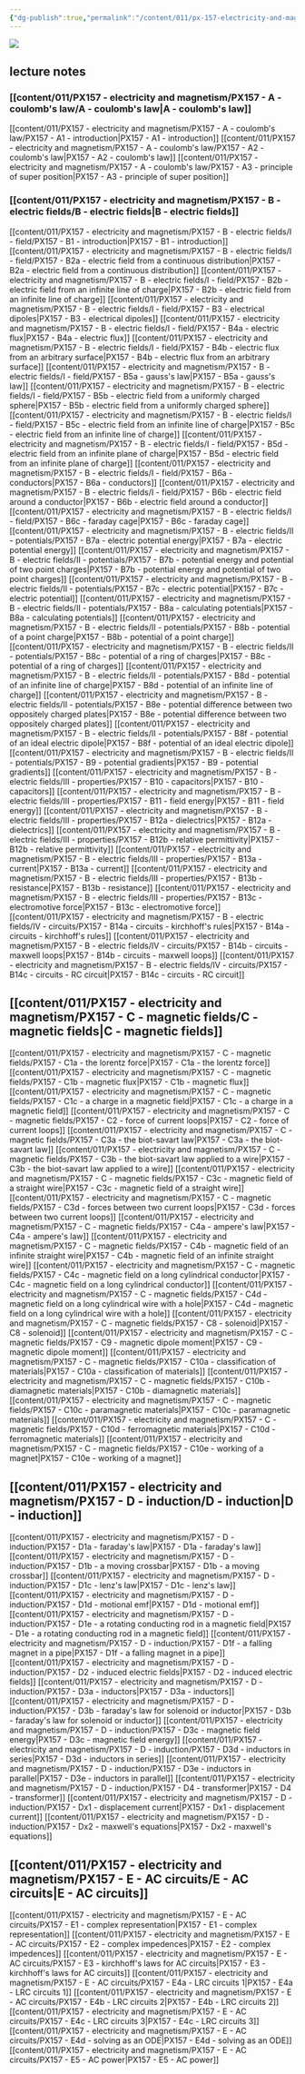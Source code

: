 ```yaml
---
{"dg-publish":true,"permalink":"/content/011/px-157-electricity-and-magnetism/px-157-0-electricity-and-magnetism/","pinned":true,"noteIcon":"2","created":"2024-11-25T10:50:32.000+00:00","updated":"2024-12-17T21:46:11.117+00:00"}
---
```


<img src = 'https://i.pinimg.com/originals/d6/e2/2b/d6e22bb1b3507ccaf82bb9b198cfc557.gif' class = 'banner'>

## lecture notes
### [[content/011/PX157 - electricity and magnetism/PX157 - A - coulomb's law/A - coulomb's law\|A - coulomb's law]]
[[content/011/PX157 - electricity and magnetism/PX157 - A - coulomb's law/PX157 - A1 - introduction\|PX157 - A1 - introduction]]
[[content/011/PX157 - electricity and magnetism/PX157 - A - coulomb's law/PX157 - A2 - coulomb's law\|PX157 - A2 - coulomb's law]]
[[content/011/PX157 - electricity and magnetism/PX157 - A - coulomb's law/PX157 - A3 - principle of super position\|PX157 - A3 - principle of super position]]
### [[content/011/PX157 - electricity and magnetism/PX157 - B - electric fields/B - electric fields\|B - electric fields]]
[[content/011/PX157 - electricity and magnetism/PX157 - B - electric fields/I - field/PX157 - B1 - introduction\|PX157 - B1 - introduction]]
[[content/011/PX157 - electricity and magnetism/PX157 - B - electric fields/I - field/PX157 - B2a - electric field from a continuous distribution\|PX157 - B2a - electric field from a continuous distribution]]
[[content/011/PX157 - electricity and magnetism/PX157 - B - electric fields/I - field/PX157 - B2b - electric field from an infinite line of charge\|PX157 - B2b - electric field from an infinite line of charge]]
[[content/011/PX157 - electricity and magnetism/PX157 - B - electric fields/I - field/PX157 - B3 - electrical dipoles\|PX157 - B3 - electrical dipoles]]
[[content/011/PX157 - electricity and magnetism/PX157 - B - electric fields/I - field/PX157 - B4a - electric flux\|PX157 - B4a - electric flux]]
[[content/011/PX157 - electricity and magnetism/PX157 - B - electric fields/I - field/PX157 - B4b - electric flux from an arbitrary surface\|PX157 - B4b - electric flux from an arbitrary surface]]
[[content/011/PX157 - electricity and magnetism/PX157 - B - electric fields/I - field/PX157 - B5a - gauss's law\|PX157 - B5a - gauss's law]]
[[content/011/PX157 - electricity and magnetism/PX157 - B - electric fields/I - field/PX157 - B5b - electric field from a uniformly charged sphere\|PX157 - B5b - electric field from a uniformly charged sphere]]
[[content/011/PX157 - electricity and magnetism/PX157 - B - electric fields/I - field/PX157 - B5c - electric field from an infinite line of charge\|PX157 - B5c - electric field from an infinite line of charge]]
[[content/011/PX157 - electricity and magnetism/PX157 - B - electric fields/I - field/PX157 - B5d - electric field from an infinite plane of charge\|PX157 - B5d - electric field from an infinite plane of charge]]
[[content/011/PX157 - electricity and magnetism/PX157 - B - electric fields/I - field/PX157 - B6a - conductors\|PX157 - B6a - conductors]]
[[content/011/PX157 - electricity and magnetism/PX157 - B - electric fields/I - field/PX157 - B6b - electric field around a conductor\|PX157 - B6b - electric field around a conductor]]
[[content/011/PX157 - electricity and magnetism/PX157 - B - electric fields/I - field/PX157 - B6c - faraday cage\|PX157 - B6c - faraday cage]]
[[content/011/PX157 - electricity and magnetism/PX157 - B - electric fields/II - potentials/PX157 - B7a - electric potential energy\|PX157 - B7a - electric potential energy]]
[[content/011/PX157 - electricity and magnetism/PX157 - B - electric fields/II - potentials/PX157 - B7b - potential energy and potential of two point charges\|PX157 - B7b - potential energy and potential of two point charges]]
[[content/011/PX157 - electricity and magnetism/PX157 - B - electric fields/II - potentials/PX157 - B7c - electric potential\|PX157 - B7c - electric potential]]
[[content/011/PX157 - electricity and magnetism/PX157 - B - electric fields/II - potentials/PX157 - B8a - calculating potentials\|PX157 - B8a - calculating potentials]]
[[content/011/PX157 - electricity and magnetism/PX157 - B - electric fields/II - potentials/PX157 - B8b - potential of a point charge\|PX157 - B8b - potential of a point charge]]
[[content/011/PX157 - electricity and magnetism/PX157 - B - electric fields/II - potentials/PX157 - B8c - potential of a ring of charges\|PX157 - B8c - potential of a ring of charges]]
[[content/011/PX157 - electricity and magnetism/PX157 - B - electric fields/II - potentials/PX157 - B8d - potential of an infinite line of charge\|PX157 - B8d - potential of an infinite line of charge]]
[[content/011/PX157 - electricity and magnetism/PX157 - B - electric fields/II - potentials/PX157 - B8e - potential difference between two oppositely charged plates\|PX157 - B8e - potential difference between two oppositely charged plates]]
[[content/011/PX157 - electricity and magnetism/PX157 - B - electric fields/II - potentials/PX157 - B8f - potential of an ideal electric dipole\|PX157 - B8f - potential of an ideal electric dipole]]
[[content/011/PX157 - electricity and magnetism/PX157 - B - electric fields/II - potentials/PX157 - B9 - potential gradients\|PX157 - B9 - potential gradients]]
[[content/011/PX157 - electricity and magnetism/PX157 - B - electric fields/III - properties/PX157 - B10 - capacitors\|PX157 - B10 - capacitors]]
[[content/011/PX157 - electricity and magnetism/PX157 - B - electric fields/III - properties/PX157 - B11 - field energy\|PX157 - B11 - field energy]]
[[content/011/PX157 - electricity and magnetism/PX157 - B - electric fields/III - properties/PX157 - B12a - dielectrics\|PX157 - B12a - dielectrics]]
[[content/011/PX157 - electricity and magnetism/PX157 - B - electric fields/III - properties/PX157 - B12b - relative permittivity\|PX157 - B12b - relative permittivity]]
[[content/011/PX157 - electricity and magnetism/PX157 - B - electric fields/III - properties/PX157 - B13a - current\|PX157 - B13a - current]]
[[content/011/PX157 - electricity and magnetism/PX157 - B - electric fields/III - properties/PX157 - B13b - resistance\|PX157 - B13b - resistance]]
[[content/011/PX157 - electricity and magnetism/PX157 - B - electric fields/III - properties/PX157 - B13c - electromotive force\|PX157 - B13c - electromotive force]]
[[content/011/PX157 - electricity and magnetism/PX157 - B - electric fields/IV - circuits/PX157 - B14a - circuits - kirchhoff's rules\|PX157 - B14a - circuits - kirchhoff's rules]]
[[content/011/PX157 - electricity and magnetism/PX157 - B - electric fields/IV - circuits/PX157 - B14b - circuits - maxwell loops\|PX157 - B14b - circuits - maxwell loops]]
[[content/011/PX157 - electricity and magnetism/PX157 - B - electric fields/IV - circuits/PX157 - B14c - circuits - RC circuit\|PX157 - B14c - circuits - RC circuit]]
## [[content/011/PX157 - electricity and magnetism/PX157 - C - magnetic fields/C -  magnetic fields\|C -  magnetic fields]]
[[content/011/PX157 - electricity and magnetism/PX157 - C - magnetic fields/PX157 - C1a - the lorentz force\|PX157 - C1a - the lorentz force]]
[[content/011/PX157 - electricity and magnetism/PX157 - C - magnetic fields/PX157 - C1b - magnetic flux\|PX157 - C1b - magnetic flux]]
[[content/011/PX157 - electricity and magnetism/PX157 - C - magnetic fields/PX157 - C1c - a charge in a magnetic field\|PX157 - C1c - a charge in a magnetic field]]
[[content/011/PX157 - electricity and magnetism/PX157 - C - magnetic fields/PX157 - C2 - force of current loops\|PX157 - C2 - force of current loops]]
[[content/011/PX157 - electricity and magnetism/PX157 - C - magnetic fields/PX157 - C3a - the biot-savart law\|PX157 - C3a - the biot-savart law]]
[[content/011/PX157 - electricity and magnetism/PX157 - C - magnetic fields/PX157 - C3b - the biot-savart law applied to a wire\|PX157 - C3b - the biot-savart law applied to a wire]]
[[content/011/PX157 - electricity and magnetism/PX157 - C - magnetic fields/PX157 - C3c - magnetic field of a straight wire\|PX157 - C3c - magnetic field of a straight wire]]
[[content/011/PX157 - electricity and magnetism/PX157 - C - magnetic fields/PX157 - C3d - forces between two current loops\|PX157 - C3d - forces between two current loops]]
[[content/011/PX157 - electricity and magnetism/PX157 - C - magnetic fields/PX157 - C4a - ampere's law\|PX157 - C4a - ampere's law]]
[[content/011/PX157 - electricity and magnetism/PX157 - C - magnetic fields/PX157 - C4b - magnetic field of an infinite straight wire\|PX157 - C4b - magnetic field of an infinite straight wire]]
[[content/011/PX157 - electricity and magnetism/PX157 - C - magnetic fields/PX157 - C4c - magnetic field on a long cylindrical conductor\|PX157 - C4c - magnetic field on a long cylindrical conductor]]
[[content/011/PX157 - electricity and magnetism/PX157 - C - magnetic fields/PX157 - C4d - magnetic field on a long cylindrical wire with a hole\|PX157 - C4d - magnetic field on a long cylindrical wire with a hole]]
[[content/011/PX157 - electricity and magnetism/PX157 - C - magnetic fields/PX157 - C8 - solenoid\|PX157 - C8 - solenoid]]
[[content/011/PX157 - electricity and magnetism/PX157 - C - magnetic fields/PX157 - C9 - magnetic dipole moment\|PX157 - C9 - magnetic dipole moment]]
[[content/011/PX157 - electricity and magnetism/PX157 - C - magnetic fields/PX157 - C10a - classification of materials\|PX157 - C10a - classification of materials]]
[[content/011/PX157 - electricity and magnetism/PX157 - C - magnetic fields/PX157 - C10b - diamagnetic materials\|PX157 - C10b - diamagnetic materials]]
[[content/011/PX157 - electricity and magnetism/PX157 - C - magnetic fields/PX157 - C10c - paramagnetic materials\|PX157 - C10c - paramagnetic materials]]
[[content/011/PX157 - electricity and magnetism/PX157 - C - magnetic fields/PX157 - C10d - ferromagnetic materials\|PX157 - C10d - ferromagnetic materials]]
[[content/011/PX157 - electricity and magnetism/PX157 - C - magnetic fields/PX157 - C10e - working of a magnet\|PX157 - C10e - working of a magnet]]
## [[content/011/PX157 - electricity and magnetism/PX157 - D - induction/D - induction\|D - induction]]
[[content/011/PX157 - electricity and magnetism/PX157 - D - induction/PX157 - D1a - faraday's law\|PX157 - D1a - faraday's law]]
[[content/011/PX157 - electricity and magnetism/PX157 - D - induction/PX157 - D1b - a moving crossbar\|PX157 - D1b - a moving crossbar]]
[[content/011/PX157 - electricity and magnetism/PX157 - D - induction/PX157 - D1c - lenz's law\|PX157 - D1c - lenz's law]]
[[content/011/PX157 - electricity and magnetism/PX157 - D - induction/PX157 - D1d - motional emf\|PX157 - D1d - motional emf]]
[[content/011/PX157 - electricity and magnetism/PX157 - D - induction/PX157 - D1e - a rotating conducting rod in a magnetic field\|PX157 - D1e - a rotating conducting rod in a magnetic field]] 
[[content/011/PX157 - electricity and magnetism/PX157 - D - induction/PX157 - D1f - a falling magnet in a pipe\|PX157 - D1f - a falling magnet in a pipe]]
[[content/011/PX157 - electricity and magnetism/PX157 - D - induction/PX157 - D2 - induced electric fields\|PX157 - D2 - induced electric fields]]
[[content/011/PX157 - electricity and magnetism/PX157 - D - induction/PX157 - D3a - inductors\|PX157 - D3a - inductors]]
[[content/011/PX157 - electricity and magnetism/PX157 - D - induction/PX157 - D3b - faraday's law for solenoid or inductor\|PX157 - D3b - faraday's law for solenoid or inductor]]
[[content/011/PX157 - electricity and magnetism/PX157 - D - induction/PX157 - D3c - magnetic field energy\|PX157 - D3c - magnetic field energy]]
[[content/011/PX157 - electricity and magnetism/PX157 - D - induction/PX157 - D3d - inductors in series\|PX157 - D3d - inductors in series]]
[[content/011/PX157 - electricity and magnetism/PX157 - D - induction/PX157 - D3e - inductors in parallel\|PX157 - D3e - inductors in parallel]]
[[content/011/PX157 - electricity and magnetism/PX157 - D - induction/PX157 - D4 - transformer\|PX157 - D4 - transformer]]
[[content/011/PX157 - electricity and magnetism/PX157 - D - induction/PX157 - Dx1 - displacement current\|PX157 - Dx1 - displacement current]]
[[content/011/PX157 - electricity and magnetism/PX157 - D - induction/PX157 - Dx2 - maxwell's equations\|PX157 - Dx2 - maxwell's equations]]
## [[content/011/PX157 - electricity and magnetism/PX157 - E - AC circuits/E - AC circuits\|E - AC circuits]]
[[content/011/PX157 - electricity and magnetism/PX157 - E - AC circuits/PX157 - E1 - complex representation\|PX157 - E1 - complex representation]]
[[content/011/PX157 - electricity and magnetism/PX157 - E - AC circuits/PX157 - E2 - complex impedences\|PX157 - E2 - complex impedences]]
[[content/011/PX157 - electricity and magnetism/PX157 - E - AC circuits/PX157 - E3 - kirchhoff's laws for AC circuits\|PX157 - E3 - kirchhoff's laws for AC circuits]]
[[content/011/PX157 - electricity and magnetism/PX157 - E - AC circuits/PX157 - E4a - LRC circuits 1\|PX157 - E4a - LRC circuits 1]]
[[content/011/PX157 - electricity and magnetism/PX157 - E - AC circuits/PX157 - E4b - LRC circuits 2\|PX157 - E4b - LRC circuits 2]]
[[content/011/PX157 - electricity and magnetism/PX157 - E - AC circuits/PX157 - E4c - LRC circuits 3\|PX157 - E4c - LRC circuits 3]]
[[content/011/PX157 - electricity and magnetism/PX157 - E - AC circuits/PX157 - E4d - solving as an ODE\|PX157 - E4d - solving as an ODE]]
[[content/011/PX157 - electricity and magnetism/PX157 - E - AC circuits/PX157 - E5 - AC power\|PX157 - E5 - AC power]]
